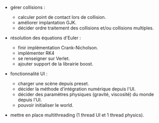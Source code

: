 * gérer collisions :
    * calculer point de contact lors de collision.
    * améliorer implantation GJK.
    * décider ordre traitement des collisions et/ou collisions multiples.
    
* résolution des équations d'Euler :
    * finir implémentation Crank-Nicholson.
    * implémenter RK4
    * se renseigner sur Verlet.
    * ajouter support de la librairie boost.

* fonctionnalité UI :
    * charger une scène depuis preset.
    * décider la méthode d'intégration numérique depuis l'UI.
    * décider des paramètres physiques (gravité, viscosité) du monde depuis l'UI.
    * pouvoir initialiser le world.

* mettre en place multithreading (1 thread UI et 1 thread physics).


